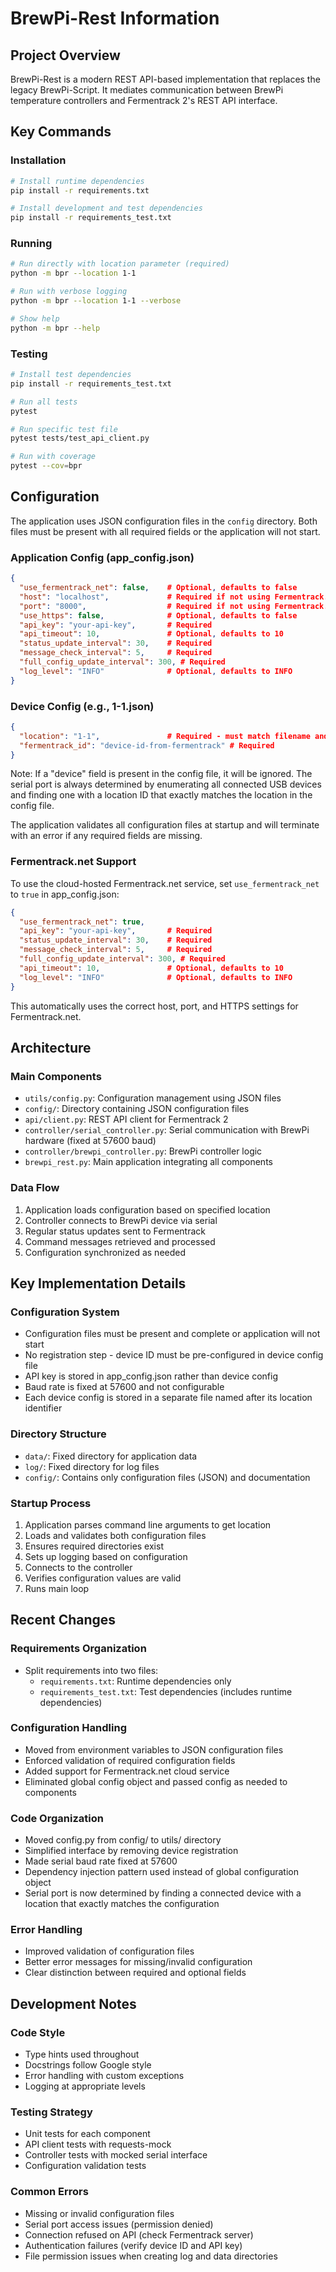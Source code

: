 # BrewPi-Rest Information

## Project Overview
BrewPi-Rest is a modern REST API-based implementation that replaces the legacy BrewPi-Script. It mediates communication between BrewPi temperature controllers and Fermentrack 2's REST API interface.

## Key Commands

### Installation
```bash
# Install runtime dependencies
pip install -r requirements.txt

# Install development and test dependencies
pip install -r requirements_test.txt
```

### Running
```bash
# Run directly with location parameter (required)
python -m bpr --location 1-1

# Run with verbose logging
python -m bpr --location 1-1 --verbose

# Show help
python -m bpr --help
```

### Testing
```bash
# Install test dependencies
pip install -r requirements_test.txt

# Run all tests
pytest

# Run specific test file
pytest tests/test_api_client.py

# Run with coverage
pytest --cov=bpr
```

## Configuration

The application uses JSON configuration files in the `config` directory. Both files must be present with all required fields or the application will not start.

### Application Config (app_config.json)
```json
{
  "use_fermentrack_net": false,    # Optional, defaults to false
  "host": "localhost",             # Required if not using Fermentrack.net
  "port": "8000",                  # Required if not using Fermentrack.net
  "use_https": false,              # Optional, defaults to false
  "api_key": "your-api-key",       # Required
  "api_timeout": 10,               # Optional, defaults to 10
  "status_update_interval": 30,    # Required
  "message_check_interval": 5,     # Required
  "full_config_update_interval": 300, # Required
  "log_level": "INFO"              # Optional, defaults to INFO
}
```

### Device Config (e.g., 1-1.json)
```json
{
  "location": "1-1",               # Required - must match filename and defines the USB port
  "fermentrack_id": "device-id-from-fermentrack" # Required
}
```

Note: If a "device" field is present in the config file, it will be ignored. The serial port is always determined by enumerating all connected USB devices and finding one with a location ID that exactly matches the location in the config file.

The application validates all configuration files at startup and will terminate with an error if any required fields are missing.

### Fermentrack.net Support
To use the cloud-hosted Fermentrack.net service, set `use_fermentrack_net` to `true` in app_config.json:

```json
{
  "use_fermentrack_net": true,
  "api_key": "your-api-key",       # Required
  "status_update_interval": 30,    # Required
  "message_check_interval": 5,     # Required  
  "full_config_update_interval": 300, # Required
  "api_timeout": 10,               # Optional, defaults to 10
  "log_level": "INFO"              # Optional, defaults to INFO
}
```

This automatically uses the correct host, port, and HTTPS settings for Fermentrack.net.

## Architecture

### Main Components
- `utils/config.py`: Configuration management using JSON files
- `config/`: Directory containing JSON configuration files
- `api/client.py`: REST API client for Fermentrack 2
- `controller/serial_controller.py`: Serial communication with BrewPi hardware (fixed at 57600 baud)
- `controller/brewpi_controller.py`: BrewPi controller logic
- `brewpi_rest.py`: Main application integrating all components

### Data Flow
1. Application loads configuration based on specified location
2. Controller connects to BrewPi device via serial
3. Regular status updates sent to Fermentrack
4. Command messages retrieved and processed
5. Configuration synchronized as needed

## Key Implementation Details

### Configuration System
- Configuration files must be present and complete or application will not start
- No registration step - device ID must be pre-configured in device config file
- API key is stored in app_config.json rather than device config
- Baud rate is fixed at 57600 and not configurable
- Each device config is stored in a separate file named after its location identifier

### Directory Structure
- `data/`: Fixed directory for application data
- `log/`: Fixed directory for log files
- `config/`: Contains only configuration files (JSON) and documentation

### Startup Process
1. Application parses command line arguments to get location
2. Loads and validates both configuration files
3. Ensures required directories exist
4. Sets up logging based on configuration
5. Connects to the controller
6. Verifies configuration values are valid
7. Runs main loop

## Recent Changes

### Requirements Organization
- Split requirements into two files:
  - `requirements.txt`: Runtime dependencies only
  - `requirements_test.txt`: Test dependencies (includes runtime dependencies)

### Configuration Handling
- Moved from environment variables to JSON configuration files
- Enforced validation of required configuration fields
- Added support for Fermentrack.net cloud service
- Eliminated global config object and passed config as needed to components

### Code Organization
- Moved config.py from config/ to utils/ directory
- Simplified interface by removing device registration
- Made serial baud rate fixed at 57600
- Dependency injection pattern used instead of global configuration object
- Serial port is now determined by finding a connected device with a location that exactly matches the configuration

### Error Handling
- Improved validation of configuration files
- Better error messages for missing/invalid configuration
- Clear distinction between required and optional fields

## Development Notes

### Code Style
- Type hints used throughout
- Docstrings follow Google style
- Error handling with custom exceptions
- Logging at appropriate levels

### Testing Strategy
- Unit tests for each component
- API client tests with requests-mock
- Controller tests with mocked serial interface
- Configuration validation tests

### Common Errors
- Missing or invalid configuration files
- Serial port access issues (permission denied)
- Connection refused on API (check Fermentrack server)
- Authentication failures (verify device ID and API key)
- File permission issues when creating log and data directories